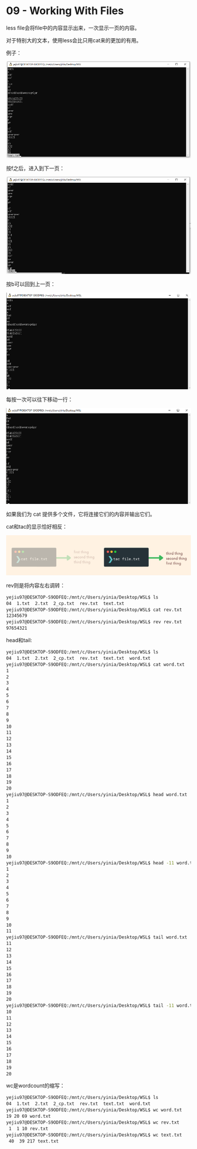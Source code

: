 # 09 - Working With Files

less file会将file中的内容显示出来，一次显示一页的内容。

对于特别大的文本，使用less会比只用cat来的更加的有用。

例子：

![Untitled](09%20-%20Working%20With%20Files%2076c5bd11ae744007be31cef5ea0b3297/Untitled.png)

按f之后，进入到下一页：

![Untitled](09%20-%20Working%20With%20Files%2076c5bd11ae744007be31cef5ea0b3297/Untitled%201.png)

按b可以回到上一页：

![Untitled](09%20-%20Working%20With%20Files%2076c5bd11ae744007be31cef5ea0b3297/Untitled%202.png)

每按一次可以往下移动一行：

![Untitled](09%20-%20Working%20With%20Files%2076c5bd11ae744007be31cef5ea0b3297/Untitled%203.png)

如果我们为 cat 提供多个文件，它将连接它们的内容并输出它们。

cat和tac的显示恰好相反：

![Untitled](09%20-%20Working%20With%20Files%2076c5bd11ae744007be31cef5ea0b3297/Untitled%204.png)

rev则是将内容左右调转：

```bash
yejiu97@DESKTOP-S9ODFEQ:/mnt/c/Users/yinia/Desktop/WSL$ ls
04  1.txt  2.txt  2_cp.txt  rev.txt  text.txt
yejiu97@DESKTOP-S9ODFEQ:/mnt/c/Users/yinia/Desktop/WSL$ cat rev.txt
12345679
yejiu97@DESKTOP-S9ODFEQ:/mnt/c/Users/yinia/Desktop/WSL$ rev rev.txt
97654321
```

head和tail:

```bash
yejiu97@DESKTOP-S9ODFEQ:/mnt/c/Users/yinia/Desktop/WSL$ ls
04  1.txt  2.txt  2_cp.txt  rev.txt  text.txt  word.txt
yejiu97@DESKTOP-S9ODFEQ:/mnt/c/Users/yinia/Desktop/WSL$ cat word.txt
1
2
3
4
5
6
7
8
9
10
11
12
13
14
15
16
17
18
19
20
yejiu97@DESKTOP-S9ODFEQ:/mnt/c/Users/yinia/Desktop/WSL$ head word.txt
1
2
3
4
5
6
7
8
9
10
yejiu97@DESKTOP-S9ODFEQ:/mnt/c/Users/yinia/Desktop/WSL$ head -11 word.txt
1
2
3
4
5
6
7
8
9
10
11
yejiu97@DESKTOP-S9ODFEQ:/mnt/c/Users/yinia/Desktop/WSL$ tail word.txt
11
12
13
14
15
16
17
18
19
20
yejiu97@DESKTOP-S9ODFEQ:/mnt/c/Users/yinia/Desktop/WSL$ tail -11 word.txt
10
11
12
13
14
15
16
17
18
19
20
```

wc是wordcount的缩写：

```bash
yejiu97@DESKTOP-S9ODFEQ:/mnt/c/Users/yinia/Desktop/WSL$ ls
04  1.txt  2.txt  2_cp.txt  rev.txt  text.txt  word.txt
yejiu97@DESKTOP-S9ODFEQ:/mnt/c/Users/yinia/Desktop/WSL$ wc word.txt
19 20 69 word.txt
yejiu97@DESKTOP-S9ODFEQ:/mnt/c/Users/yinia/Desktop/WSL$ wc rev.txt
 1  1 10 rev.txt
yejiu97@DESKTOP-S9ODFEQ:/mnt/c/Users/yinia/Desktop/WSL$ wc text.txt
 40  39 217 text.txt
```